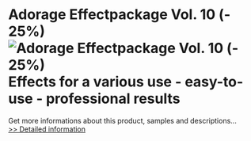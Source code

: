 # Adorage Effectpackage Vol. 10 (- 25%)<br />![Adorage Effectpackage Vol. 10 (- 25%)](https://mycommerce.akamaized.net/api/pimages/P300380006/BIG/300380006.JPG)<br />Effects for a various use - easy-to-use - professional results
 Get more informations about this product, samples and descriptions...<br />[>> Detailed information](https://secure.element5.com/esales/product.html?productid=300380006&affiliateid=200057808)